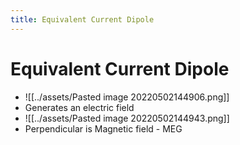 ```yaml
---
title: Equivalent Current Dipole
---
```


# Equivalent Current Dipole
- ![[../assets/Pasted image 20220502144906.png]]
- Generates an electric field
- ![[../assets/Pasted image 20220502144943.png]]
- Perpendicular is Magnetic field - MEG








































